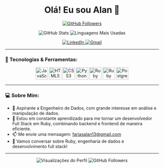 <h1 align="center">Olá! Eu sou Alan 👋</h1>

<p align="center">
  <a href="https://github.com/Alancfops" target="_blank">
    <img src="https://img.shields.io/github/followers/Alancfops?label=Follow&style=social" alt="GitHub Followers" />
  </a>
</p>

<p align="center">
  <img src="https://github-readme-stats.vercel.app/api?username=Alancfops&show_icons=true&theme=radical" alt="GitHub Stats" />
  <img src="https://github-readme-stats.vercel.app/api/top-langs/?username=Alancfops&layout=compact&theme=radical" alt="Linguagens Mais Usadas" />
</p>

<p align="center">
  <a href="https://www.linkedin.com/in/alan-cristian-2b302328b/" target="_blank">
    <img src="https://img.icons8.com/ios-filled/50/ffffff/linkedin.png" alt="LinkedIn">
  </a>
  <a href="mailto:fariasalan13@gmail.com">
    <img src="https://img.icons8.com/ios-filled/50/ffffff/gmail.png" alt="Gmail">
  </a>
</p>

---

### 🚀 Tecnologias & Ferramentas:

<p align="center">
  <img src="https://cdn.jsdelivr.net/gh/devicons/devicon/icons/javascript/javascript-original.svg" alt="JavaScript" width="40" height="40"/>
  <img src="https://cdn.jsdelivr.net/gh/devicons/devicon/icons/html5/html5-original.svg" alt="HTML5" width="40" height="40"/>
  <img src="https://cdn.jsdelivr.net/gh/devicons/devicon/icons/css3/css3-original.svg" alt="CSS3" width="40" height="40"/>
  <img src="https://cdn.jsdelivr.net/gh/devicons/devicon/icons/python/python-original.svg" alt="Python" width="40" height="40"/>
  <img src="https://cdn.jsdelivr.net/gh/devicons/devicon/icons/ruby/ruby-original.svg" alt="Ruby" width="40" height="40"/>
  <img src="https://cdn.jsdelivr.net/gh/devicons/devicon/icons/rails/rails-original-wordmark.svg" alt="Ruby on Rails" width="40" height="40"/>
  <img src="https://cdn.jsdelivr.net/gh/devicons/devicon/icons/postgresql/postgresql-original.svg" alt="PostgreSQL" width="40" height="40"/>
</p>

---

### 💻 Sobre Mim:

- 💼 Aspirante a Engenheiro de Dados, com grande interesse em análise e manipulação de dados.
- 🌱 Estou em constante aprendizado para me tornar um desenvolvedor Full Stack em Ruby, combinando backend e frontend de maneira eficiente.
- 📫 Me envie uma mensagem: fariasalan13@gmail.com
- 💬 Vamos conversar sobre Ruby, engenharia de dados e desenvolvimento full stack!

---

<p align="center">
  <img src="https://img.shields.io/github/views/count/Alancfops/Alancfops?style=social" alt="Visualizações do Perfil">
  <img src="https://img.shields.io/github/followers/Alancfops?label=Follow&style=social" alt="GitHub Followers">
</p>
